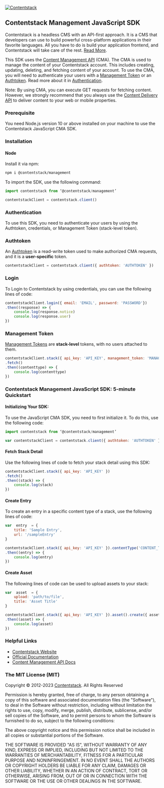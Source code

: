 [![Contentstack](https://www.contentstack.com/docs/static/images/contentstack.png)](https://www.contentstack.com/)

## Contentstack Management JavaScript SDK

Contentstack is a headless CMS with an API-first approach. It is a CMS that developers can use to build powerful cross-platform applications in their favorite languages. All you have to do is build your application frontend, and Contentstack will take care of the rest. [Read More](https://www.contentstack.com/).

This SDK uses the [Content Management API](https://www.contentstack.com/docs/developers/apis/content-management-api/) (CMA). The CMA is used to manage the content of your Contentstack account. This includes creating, updating, deleting, and fetching content of your account. To use the CMA, you will need to authenticate your users with a [Management Token](https://www.contentstack.com/docs/developers/create-tokens/about-management-tokens) or an [Authtoken](https://www.contentstack.com/docs/developers/apis/content-management-api/#how-to-get-authtoken). Read more about it in [Authentication](https://www.contentstack.com/docs/developers/apis/content-management-api/#authentication).

Note: By using CMA, you can execute GET requests for fetching content. However, we strongly recommend that you always use the [Content Delivery API](https://www.contentstack.com/docs/developers/apis/content-delivery-api/) to deliver content to your web or mobile properties.

### Prerequisite

You need Node.js version 10 or above installed on your machine to use the Contentstack JavaScript CMA SDK.

### Installation
#### Node
Install it via npm:
```bash
npm i @contentstack/management
```
To import the SDK, use the following command:
```javascript
import contentstack from ‘@contentstack/management’

contentstackClient = contentstack.client()
```

### Authentication
To use this SDK, you need to authenticate your users by using the Authtoken, credentials, or Management Token (stack-level token).
### Authtoken
An [Authtoken](https://www.contentstack.com/docs/developers/create-tokens/types-of-tokens/#authentication-tokens-authtokens-) is a read-write token used to make authorized CMA requests, and it is a **user-specific** token.
```javascript
contentstackClient = contentstack.client({ authtoken: 'AUTHTOKEN' })
```
### Login
To Login to Contentstack by using credentials, you can use the following lines of code:
```javascript
contentstackClient.login({ email: 'EMAIL', password: 'PASSWORD'})
.then((response) => {
	console.log(response.notice)
	console.log(response.user)
})
```

### Management Token
[Management Tokens](https://www.contentstack.com/docs/developers/create-tokens/about-management-tokens/) are **stack-level** tokens, with no users attached to them.
```javascript
contentstackClient.stack({ api_key: 'API_KEY', management_token: 'MANAGEMENT_TOKEN' }).contentType('CONTENT_TYPE_UID')
.fetch()
.then((contenttype) => {
	console.log(contenttype)
})
```
### Contentstack Management JavaScript SDK: 5-minute Quickstart
#### Initializing Your SDK:
To use the JavaScript CMA SDK, you need to first initialize it. To do this, use the following code:
```javascript
import contentstack from ‘@contentstack/management’

var contentstackClient = contentstack.client({ authtoken: 'AUTHTOKEN' })
```
#### Fetch Stack Detail
Use the following lines of code to fetch your stack detail using this SDK:
```javascript
contentstackClient.stack({ api_key: 'API_KEY' })
.fetch()
.then((stack) => {
	console.log(stack)
})
```

#### Create Entry
To create an entry in a specific content type of a stack, use the following lines of code:
```javascript
var  entry  = {
	title: 'Sample Entry',
	url: '/sampleEntry'
}

contentstackClient.stack({ api_key: 'API_KEY' }).contentType('CONTENT_TYPE_UID').entry().create({ entry })
.then((entry) => {
	console.log(entry)
})
```

#### Create Asset
The following lines of code can be used to upload assets to your stack:
```javascript
var  asset  = {
	upload: 'path/to/file',
	title: 'Asset Title'
}

contentstackClient.stack({ api_key: 'API_KEY' }).asset().create({ asset })
.then((asset) => {
	console.log(asset)
})
```

### Helpful Links

-   [Contentstack Website](https://www.contentstack.com/)
-   [Official Documentation](https://contentstack.com/docs)
-   [Content Management API Docs](https://www.contentstack.com/docs/developers/apis/content-management-api)

### The MIT License (MIT)
Copyright © 2012-2023  [Contentstack](https://www.contentstack.com/). All Rights Reserved

Permission is hereby granted, free of charge, to any person obtaining a copy of this software and associated documentation files (the "Software"), to deal in the Software without restriction, including without limitation the rights to use, copy, modify, merge, publish, distribute, sublicense, and/or sell copies of the Software, and to permit persons to whom the Software is furnished to do so, subject to the following conditions:

The above copyright notice and this permission notice shall be included in all copies or substantial portions of the Software.

THE SOFTWARE IS PROVIDED "AS IS", WITHOUT WARRANTY OF ANY KIND, EXPRESS OR IMPLIED, INCLUDING BUT NOT LIMITED TO THE WARRANTIES OF MERCHANTABILITY, FITNESS FOR A PARTICULAR PURPOSE AND NONINFRINGEMENT. IN NO EVENT SHALL THE AUTHORS OR COPYRIGHT HOLDERS BE LIABLE FOR ANY CLAIM, DAMAGES OR OTHER LIABILITY, WHETHER IN AN ACTION OF CONTRACT, TORT OR OTHERWISE, ARISING FROM, OUT OF OR IN CONNECTION WITH THE SOFTWARE OR THE USE OR OTHER DEALINGS IN THE SOFTWARE.
